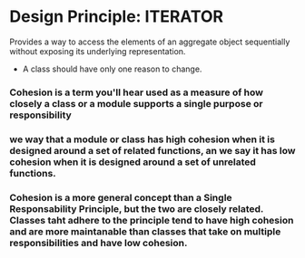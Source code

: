 # Design Principle: ITERATOR

Provides a way to access the elements of an aggregate object sequentially without exposing its underlying representation.

- A class should have only one reason to change.

### Cohesion is a term you'll hear used as a measure of how closely a class or a module supports a single purpose or responsibility 

### we way that a module or class has high cohesion when it is designed around a set of related functions, an we say it has low cohesion when it is designed around a set of unrelated functions.

### Cohesion is a more general concept than a Single Responsability Principle, but the two are closely related. Classes taht adhere to the principle tend to have high cohesion and are more maintanable than classes that take on multiple responsibilities and have low cohesion.